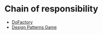 # Chain of responsibility

- [DoFactory](https://github.com/stage-clear/Learning-javascript/blob/master/DesignPatterns/dofactory.com/chain-of-responsibility.md)
- [Design Patterns Game](https://github.com/stage-clear/Learning-javascript/blob/master/DesignPatterns/designpatternsgame.com/chain_of_responsibility.md)
